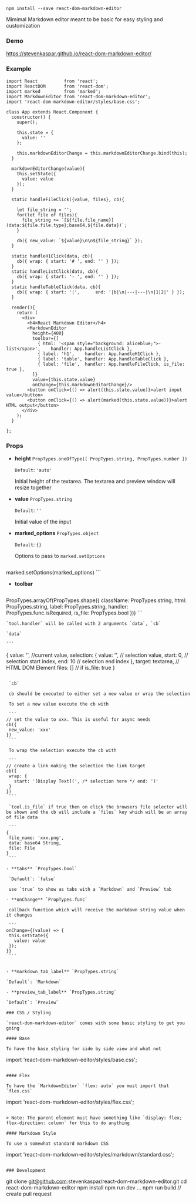 `npm install --save react-dom-markdown-editor`

Mimimal Markdown editor meant to be basic for easy styling and customization

### Demo

https://stevenkaspar.github.io/react-dom-markdown-editor/

### Example

```
import React          from 'react';
import ReactDOM       from 'react-dom';
import marked         from 'marked';
import MarkdownEditor from 'react-dom-markdown-editor';
import 'react-dom-markdown-editor/styles/base.css';

class App extends React.Component {
  constructor() {
    super();

    this.state = {
      value: ''
    };

    this.markdownEditorChange = this.markdownEditorChange.bind(this);
  }

  markdownEditorChange(value){
    this.setState({
      value: value
    });
  }

  static handleFileClick({value, files}, cb){

    let file_string = '';
    for(let file of files){
      file_string += `[${file.file_name}](data:${file.file.type};base64,${file.data})`;
    }

    cb({ new_value: `${value}\n\n${file_string}` });
  }

  static handleH1Click(data, cb){
    cb({ wrap: { start: '# ', end: '' } });
  }
  static handleListClick(data, cb){
    cb({ wrap: { start: '- ', end: '' } });
  }
  static handleTableClick(data, cb){
    cb({ wrap: { start: '|',      end: '|b|\n|---|---|\n|1|2|' } });
  }

  render(){
    return (
      <div>
        <h4>React Markdown Editor</h4>
        <MarkdownEditor
          height={400}
          toolbar={[
            { html: '<span style="background: aliceblue;">- list</span>',    handler: App.handleListClick },
            { label: 'h1',    handler: App.handleH1Click },
            { label: 'table', handler: App.handleTableClick },
            { label: 'file',  handler: App.handleFileClick, is_file: true },
          ]}
          value={this.state.value}
          onChange={this.markdownEditorChange}/>
        <button onClick={() => alert(this.state.value)}>alert input value</button>
        <button onClick={() => alert(marked(this.state.value))}>alert HTML output</button>
      </div>
    );
  }

};
```

### Props

- **height** `PropTypes.oneOfType([ PropTypes.string, PropTypes.number ])`

    `Default`: `'auto'`

    Initial height of the textarea. The textarea and preview window will resize together

- **value** `PropTypes.string`

    `Default`: `''`

    Initial value of the input

- **marked_options** `PropTypes.object`

    `Default`: `{}`

    Options to pass to `marked.setOptions`

    ```
marked.setOptions(marked_options)
    ```

- **toolbar**

    ```
PropTypes.arrayOf(PropTypes.shape({
    className: PropTypes.string,
    html:      PropTypes.string,
    label:     PropTypes.string,
    handler:   PropTypes.func.isRequired,
    is_file:   PropTypes.bool
}))
    ```

    `tool.handler` will be called with 2 arguments `data`, `cb`

    `data`

    ```
{
    value: '',        //current value,
    selection: {
      value: '',      // selection value,
      start: 0,       // selection start index,
      end:   10       // selection end index
    },
    target: textarea, // HTML DOM Element
    files: []         // if is_file: true
}
   ```

    `cb`

    cb should be executed to either set a new value or wrap the selection

    To set a new value execute the cb with

    ```
// set the value to xxx. This is useful for async needs
cb({
    new_value: 'xxx'
})
    ```

    To wrap the selection execute the cb with

    ```
// create a link making the selection the link target
cb({
    wrap: {
      start: '[Display Text](', /* selection here */ end: ')'
    }
})
    ```

    `tool.is_file` if true then on click the browsers file selector will be shown and the cb will include a `files` key which will be an array of file data

    ```
{
    file_name: 'xxx.png',
    data: base64 String,
    file: File
}
    ```

- **tabs** `PropTypes.bool`

    `Default`: `false`

    use `true` to show as tabs with a `Markdown` and `Preview` tab

- **onChange** `PropTypes.func`

    callback function which will receive the markdown string value when it changes

    ```
onChange={(value) => {
    this.setState({
      value: value
    });
}}
    ```


- **markdown_tab_label** `PropTypes.string`

  `Default`: `Markdown`

- **preview_tab_label** `PropTypes.string`

  `Default`: `Preview`

### CSS / Styling

`react-dom-markdown-editor` comes with some basic styling to get you going

#### Base

To have the base styling for side by side view and what not

```
import 'react-dom-markdown-editor/styles/base.css';
```

#### Flex

To have the `MarkdownEditor` `flex: auto` you must import that `flex.css`

```
import 'react-dom-markdown-editor/styles/flex.css';
```

> Note: The parent element must have something like `display: flex; flex-direction: column` for this to do anything

#### Markdown Style

To use a somewhat standard markdown CSS

```
import 'react-dom-markdown-editor/styles/markdown/standard.css';
```

### Development

```
git clone git@github.com:stevenkaspar/react-dom-markdown-editor.git
cd react-dom-markdown-editor
npm install
npm run dev
...
npm run build
// create pull request
```
